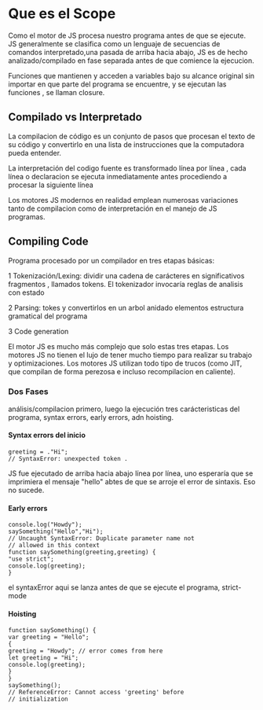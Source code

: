 # Que es el Scope

Como el motor de JS procesa nuestro programa antes de que se ejecute. JS generalmente se clasifica como un lenguaje de secuencias de comandos interpretado,una pasada de arriba hacia abajo, JS es de hecho analizado/compilado en fase separada antes de que comience la ejecucion.

Funciones que mantienen y acceden a variables bajo su alcance original sin importar en que parte del programa se encuentre, y se ejecutan las funciones , se llaman closure.

## Compilado vs Interpretado

La compilacion de código es un conjunto de pasos que procesan el texto de su código y convertirlo en una lista de instrucciones que la computadora pueda entender.

La interpretación del codigo fuente es transformado línea por línea , cada línea o declaracion se ejecuta inmediatamente antes procediendo a procesar la siguiente línea

Los motores JS modernos en realidad emplean numerosas variaciones tanto de compilacion como de interpretación en el manejo de JS programas.

## Compiling Code

Programa procesado por un compilador en tres etapas básicas:

1 Tokenización/Lexing: dividir una cadena de carácteres en significativos fragmentos , llamados tokens. El tokenizador invocaría reglas de analisis con estado

2 Parsing: tokes y convertirlos en un arbol anidado elementos estructura gramatical del programa

3 Code generation

El motor JS es mucho más complejo que solo estas tres etapas. Los motores JS no tienen el lujo de tener mucho tiempo para realizar su trabajo y optimizaciones. Los motores JS utilizan todo tipo de trucos (como JIT, que compilan de forma perezosa e incluso recompilacion en caliente).

### Dos Fases

análisis/compilacion primero, luego la ejecución tres carácteristicas del programa, syntax errors, early errors, adn hoisting.

#### Syntax errors del inicio

```JS
greeting = ."Hi";
// SyntaxError: unexpected token .
```

JS fue ejecutado de arriba hacia abajo línea por línea, uno esperaría que se imprimiera el mensaje "hello" abtes de que se arroje el error de sintaxis. Eso no sucede.

#### Early errors

```JS
console.log("Howdy");
saySomething("Hello","Hi");
// Uncaught SyntaxError: Duplicate parameter name not
// allowed in this context
function saySomething(greeting,greeting) {
"use strict";
console.log(greeting);
}
```

el syntaxError aqui se lanza antes de que se ejecute el programa, strict-mode

#### Hoisting

```JS
function saySomething() {
var greeting = "Hello";
{
greeting = "Howdy"; // error comes from here
let greeting = "Hi";
console.log(greeting);
}
}
saySomething();
// ReferenceError: Cannot access 'greeting' before
// initialization
```
